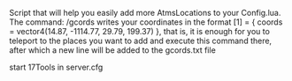 Script that will help you easily add more AtmsLocations to your Config.lua.
The command: /gcords writes your coordinates in the format [1] = { coords = vector4(14.87, -1114.77, 29.79, 199.37) },
that is, it is enough for you to teleport to the places you want to add and execute this command there, after which a new line will be added to the gcords.txt file


start 17Tools in server.cfg